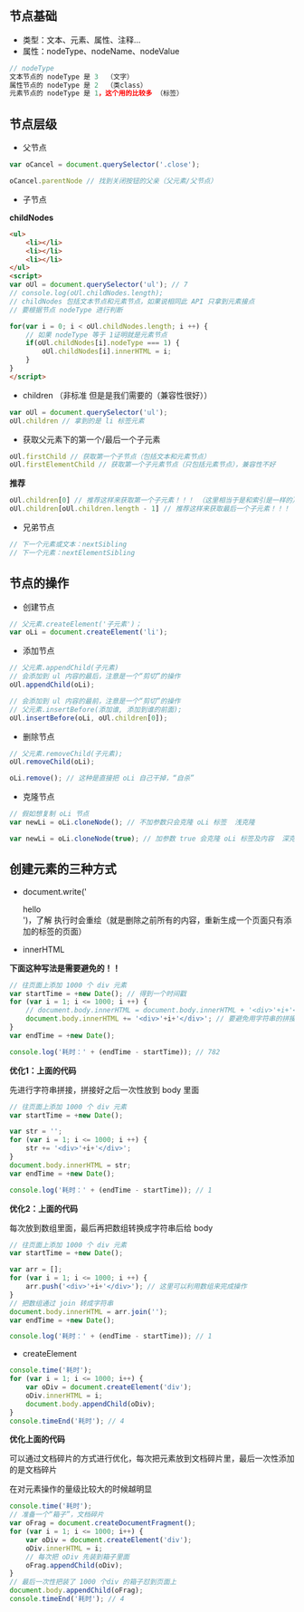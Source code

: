 ## 节点基础

- 类型：文本、元素、属性、注释...
- 属性：nodeType、nodeName、nodeValue

```javascript
// nodeType
文本节点的 nodeType 是 3  （文字）
属性节点的 nodeType 是 2  （类class）
元素节点的 nodeType 是 1，这个用的比较多 （标签）
```

## 节点层级

- 父节点

```javascript
var oCancel = document.querySelector('.close');

oCancel.parentNode // 找到关闭按钮的父亲（父元素/父节点）
```

- 子节点

**childNodes**

```html
<ul>
    <li></li>
    <li></li>
    <li></li>
</ul>
<script>
var oUl = document.querySelector('ul'); // 7
// console.log(oUl.childNodes.length);
// childNodes 包括文本节点和元素节点，如果说相同此 API 只拿到元素接点
// 要根据节点 nodeType 进行判断

for(var i = 0; i < oUl.childNodes.length; i ++) {
    // 如果 nodeType 等于 1证明就是元素节点
    if(oUl.childNodes[i].nodeType === 1) {
        oUl.childNodes[i].innerHTML = i;
    }
}
</script>
```

- children （非标准 但是是我们需要的（兼容性很好））

```javascript
var oUl = document.querySelector('ul');
oUl.children // 拿到的是 li 标签元素
```

- 获取父元素下的第一个/最后一个子元素

```javascript
oUl.firstChild // 获取第一个子节点（包括文本和元素节点）
oUl.firstElementChild // 获取第一个子元素节点（只包括元素节点），兼容性不好
```

**推荐**

```javascript
oUl.children[0] // 推荐这样来获取第一个子元素！！！ （这里相当于是和索引是一样的）
oUl.children[oUl.children.length - 1] // 推荐这样来获取最后一个子元素！！！
```

- 兄弟节点

```javascript
// 下一个元素或文本：nextSibling
// 下一个元素：nextElementSibling
```

## 节点的操作

- 创建节点

```javascript
// 父元素.createElement('子元素')；
var oLi = document.createElement('li');
```

- 添加节点

```javascript
// 父元素.appendChild(子元素)
// 会添加到 ul 内容的最后，注意是一个“剪切”的操作
oUl.appendChild(oLi);
```

```javascript
// 会添加到 ul 内容的最前，注意是一个“剪切”的操作
// 父元素.insertBefore(添加谁, 添加到谁的前面);
oUl.insertBefore(oLi, oUl.children[0]); 
```

- 删除节点

```javascript
// 父元素.removeChild(子元素);
oUl.removeChild(oLi);
```

```javascript
oLi.remove(); // 这种是直接把 oLi 自己干掉，“自杀”
```

- 克隆节点

```javascript
// 假如想复制 oLi 节点
var newLi = oLi.cloneNode(); // 不加参数只会克隆 oLi 标签  浅克隆

var newLi = oLi.cloneNode(true); // 加参数 true 会克隆 oLi 标签及内容  深克隆
```

## 创建元素的三种方式

- document.write('<div>hello</div>')，了解  执行时会重绘（就是删除之前所有的内容，重新生成一个页面只有添加的标签的页面）

- innerHTML

**下面这种写法是需要避免的！！**

```javascript
// 往页面上添加 1000 个 div 元素
var startTime = +new Date(); // 得到一个时间戳
for (var i = 1; i <= 1000; i ++) {
    // document.body.innerHTML = document.body.innerHTML + '<div>'+i+'</div>'
    document.body.innerHTML += '<div>'+i+'</div>'; // 要避免用字符串的拼接，这样比较耗费性能
}
var endTime = +new Date();

console.log('耗时：' + (endTime - startTime)); // 782
```

**优化1：上面的代码**

先进行字符串拼接，拼接好之后一次性放到 body 里面

```javascript
// 往页面上添加 1000 个 div 元素
var startTime = +new Date();

var str = '';
for (var i = 1; i <= 1000; i ++) {
    str += '<div>'+i+'</div>';
}
document.body.innerHTML = str;
var endTime = +new Date();

console.log('耗时：' + (endTime - startTime)); // 1
```

**优化2：上面的代码**

每次放到数组里面，最后再把数组转换成字符串后给 body

```javascript
// 往页面上添加 1000 个 div 元素
var startTime = +new Date();

var arr = [];
for (var i = 1; i <= 1000; i ++) {
    arr.push('<div>'+i+'</div>'); // 这里可以利用数组来完成操作
}
// 把数组通过 join 转成字符串
document.body.innerHTML = arr.join('');
var endTime = +new Date();

console.log('耗时：' + (endTime - startTime)); // 1
```

- createElement

```javascript
console.time('耗时');
for (var i = 1; i <= 1000; i++) {
    var oDiv = document.createElement('div');
    oDiv.innerHTML = i;
    document.body.appendChild(oDiv);
}
console.timeEnd('耗时'); // 4
```

**优化上面的代码**

可以通过文档碎片的方式进行优化，每次把元素放到文档碎片里，最后一次性添加的是文档碎片

在对元素操作的量级比较大的时候越明显

```javascript
console.time('耗时');
// 准备一个“箱子”，文档碎片
var oFrag = document.createDocumentFragment();
for (var i = 1; i <= 1000; i++) {
    var oDiv = document.createElement('div');
    oDiv.innerHTML = i;
    // 每次把 oDiv 先装到箱子里面
    oFrag.appendChild(oDiv);
}
// 最后一次性把装了 1000 个div 的箱子怼到页面上
document.body.appendChild(oFrag);
console.timeEnd('耗时'); // 4
```